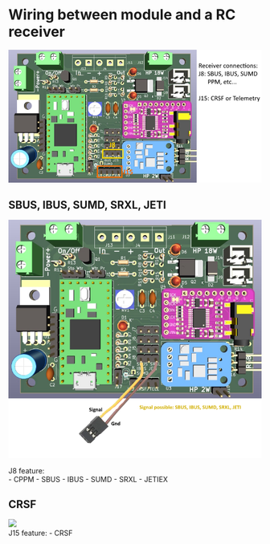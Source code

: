 # Wiring between module and a RC receiver
![](https://github.com/pierrotm777/SoundModule_Teensy4.0-version/blob/main/Wiring_SBUS_CRSF_Telemetry.png)  

## SBUS, IBUS, SUMD, SRXL, JETI
![](https://github.com/pierrotm777/SoundModule_Teensy4.0-version/blob/main/Receiver_SBUS.png)  

J8 feature:  
	- CPPM
	- SBUS
	- IBUS
	- SUMD
	- SRXL
	- JETIEX

## CRSF
![](https://github.com/pierrotm777/SoundModule_Teensy4.0-version/blob/main/Receiver_CRSF.png)  
J15 feature:
	- CRSF
